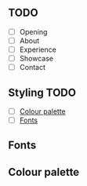 ## TODO

- [ ] Opening
- [ ] About
- [ ] Experience
- [ ] Showcase
- [ ] Contact

## Styling TODO

- [ ] [Colour palette](#colour-palette)
- [ ] [Fonts](#fonts)

## Fonts

## Colour palette
